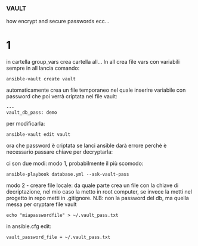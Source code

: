### VAULT

how encrypt and secure passwords ecc...

# 1
in cartella group_vars crea cartella all...
In all crea file vars con variabili
sempre in all lancia comando:
```
ansible-vault create vault
```
automaticamente crea un file temporaneo nel quale inserire variabile con password che poi verrà criptata nel file vault:
```
---
vault_db_pass: demo

```

per modificarla:
```
ansible-vault edit vault
```

ora che password è criptata se lanci ansible darà errore perchè è necessario passare chiave per decryptarla:

ci son due modi:
modo 1, probabilmente il più scomodo:
```
ansible-playbook database.yml --ask-vault-pass
```

modo 2 - creare file locale:
da quale parte crea un file con la chiave di decriptazione, nel mio caso la metto in root computer, se invece la metti nel progetto in repo metti in .gitignore.
N.B: non la password del db, ma quella messa per cryptare file vault 
```
echo "miapasswordfile" > ~/.vault_pass.txt
```

in ansible.cfg edit:
```
vault_password_file = ~/.vault_pass.txt
```

